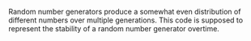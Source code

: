Random number generators produce a somewhat even distribution of different numbers over multiple generations.
This code is supposed to represent the stability of a random number generator overtime.